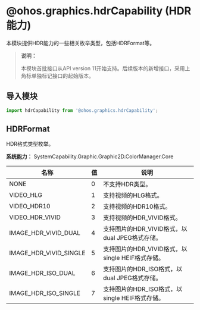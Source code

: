 # @ohos.graphics.hdrCapability (HDR能力)

本模块提供HDR能力的一些相关枚举类型，包括HDRFormat等。

> **说明：**
>
> 本模块首批接口从API version 11开始支持。后续版本的新增接口，采用上角标单独标记接口的起始版本。

## 导入模块

```ts
import hdrCapability from '@ohos.graphics.hdrCapability';
```

## HDRFormat

HDR格式类型枚举。

**系统能力：** SystemCapability.Graphic.Graphic2D.ColorManager.Core

| 名称                         | 值     | 说明                    |
| --------------------------- | ------ | ----------------------- |
| NONE                         | 0      | 不支持HDR类型。|
| VIDEO_HLG                    | 1      | 支持视频的HLG格式。 |
| VIDEO_HDR10                  | 2      | 支持视频的HDR10格式。 |
| VIDEO_HDR_VIVID              | 3      | 支持视频的HDR_VIVID格式。 |
| IMAGE_HDR_VIVID_DUAL         | 4      | 支持图片的HDR_VIVID格式，以dual JPEG格式存储。 |
| IMAGE_HDR_VIVID_SINGLE       | 5      | 支持图片的HDR_VIVID格式，以single HEIF格式存储。 |
| IMAGE_HDR_ISO_DUAL           | 6      | 支持图片的HDR_ISO格式，以dual JPEG格式存储。 |
| IMAGE_HDR_ISO_SINGLE         | 7      | 支持图片的HDR_ISO格式，以single HEIF格式存储。 |